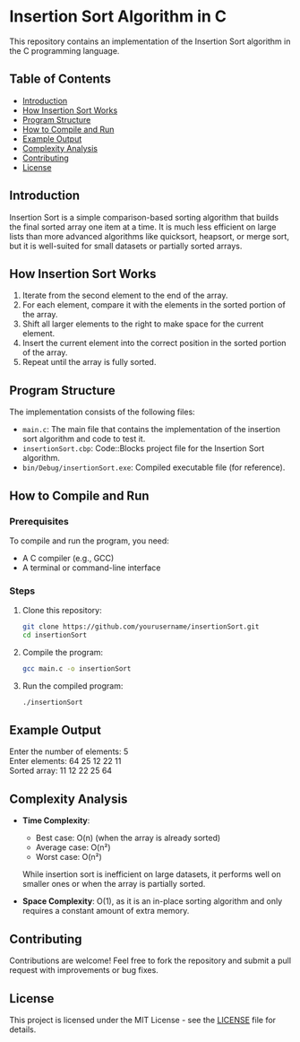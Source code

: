 # Insertion Sort Algorithm in C

This repository contains an implementation of the Insertion Sort algorithm in the C programming language.

## Table of Contents
- [Introduction](#introduction)
- [How Insertion Sort Works](#how-insertion-sort-works)
- [Program Structure](#program-structure)
- [How to Compile and Run](#how-to-compile-and-run)
- [Example Output](#example-output)
- [Complexity Analysis](#complexity-analysis)
- [Contributing](#contributing)
- [License](#license)

## Introduction
Insertion Sort is a simple comparison-based sorting algorithm that builds the final sorted array one item at a time. It is much less efficient on large lists than more advanced algorithms like quicksort, heapsort, or merge sort, but it is well-suited for small datasets or partially sorted arrays.

## How Insertion Sort Works
1. Iterate from the second element to the end of the array.
2. For each element, compare it with the elements in the sorted portion of the array.
3. Shift all larger elements to the right to make space for the current element.
4. Insert the current element into the correct position in the sorted portion of the array.
5. Repeat until the array is fully sorted.

## Program Structure
The implementation consists of the following files:
- `main.c`: The main file that contains the implementation of the insertion sort algorithm and code to test it.
- `insertionSort.cbp`: Code::Blocks project file for the Insertion Sort algorithm.
- `bin/Debug/insertionSort.exe`: Compiled executable file (for reference).

## How to Compile and Run

### Prerequisites
To compile and run the program, you need:
- A C compiler (e.g., GCC)
- A terminal or command-line interface

### Steps
1. Clone this repository:
    ```bash
    git clone https://github.com/yourusername/insertionSort.git
    cd insertionSort
    ```

2. Compile the program:
    ```bash
    gcc main.c -o insertionSort
    ```

3. Run the compiled program:
    ```bash
    ./insertionSort
    ```

## Example Output
Enter the number of elements: 5  
Enter elements: 64 25 12 22 11  
Sorted array: 11 12 22 25 64

## Complexity Analysis
- **Time Complexity**:
  - Best case: O(n) (when the array is already sorted)
  - Average case: O(n²)
  - Worst case: O(n²)
  
  While insertion sort is inefficient on large datasets, it performs well on smaller ones or when the array is partially sorted.

- **Space Complexity**: O(1), as it is an in-place sorting algorithm and only requires a constant amount of extra memory.

## Contributing
Contributions are welcome! Feel free to fork the repository and submit a pull request with improvements or bug fixes.

## License
This project is licensed under the MIT License - see the [LICENSE](LICENSE) file for details.
